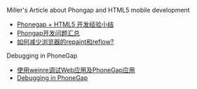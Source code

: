 Miller's Article about Phongap and HTML5 mobile development

- [Phonegap + HTML5 开发经验小结](http://varnow.org/?p=354)
- [Phongap开发问题汇总](http://varnow.org/?p=355)
- [如何减少浏览器的repaint和reflow?](http://varnow.org/?p=232)

Debugging in PhoneGap
- [使用weinre调试Web应用及PhoneGap应用](http://www.donglongfei.com/2012/03/debug-phonegap-app-using-weinre/?utm_source=rss&utm_medium=rss&utm_campaign=debug-phonegap-app-using-weinre)
- [Debugging in PhoneGap](https://github.com/phonegap/phonegap/wiki/Debugging-in-PhoneGap)
